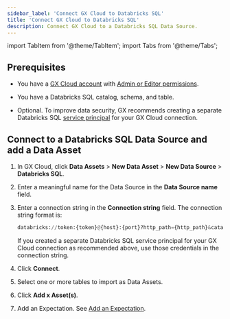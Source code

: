```yaml
---
sidebar_label: 'Connect GX Cloud to Databricks SQL'
title: 'Connect GX Cloud to Databricks SQL'
description: Connect GX Cloud to a Databricks SQL Data Source.
---
```


import TabItem from '@theme/TabItem';
import Tabs from '@theme/Tabs';

## Prerequisites

- You have a [GX Cloud account](https://greatexpectations.io/cloud) with [Admin or Editor permissions](/cloud/users/manage_users.md#roles-and-responsibilities).

- You have a Databricks SQL catalog, schema, and table.

- Optional. To improve data security, GX recommends creating a separate Databricks SQL [service principal](https://docs.databricks.com/en/admin/users-groups/service-principals.html#manage-service-principals-in-your-account) for your GX Cloud connection.

## Connect to a Databricks SQL Data Source and add a Data Asset

1. In GX Cloud, click **Data Assets** > **New Data Asset** > **New Data Source** > **Databricks SQL**.

2. Enter a meaningful name for the Data Source in the **Data Source name** field.

3. Enter a connection string in the **Connection string** field. The connection string format is:

   ```python title="Databricks SQL connection string"
   databricks://token:{token}@{host}:{port}?http_path={http_path}&catalog={catalog}&schema={schema}
   ```

   If you created a separate Databricks SQL service principal for your GX Cloud connection as recommended above, use those credentials in the connection string. 

4. Click **Connect**.

5. Select one or more tables to import as Data Assets.

6. Click **Add x Asset(s)**. 

7. Add an Expectation. See [Add an Expectation](/cloud/expectations/manage_expectations.md#add-an-expectation).
